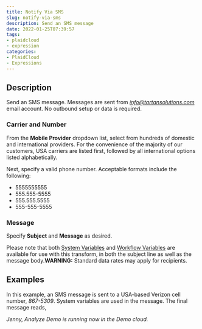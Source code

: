 ```yaml
---
title: Notify Via SMS
slug: notify-via-sms
description: Send an SMS message
date: 2022-01-25T07:39:57
tags:
- plaidcloud
- expression
categories:
- PlaidCloud
- Expressions
---
```



## Description


Send an SMS message. Messages are sent from *[info@tartansolutions.com](mailto:info@tartansolutions.com)* email account. No outbound setup or data is required.



### Carrier and Number


From the **Mobile Provider** dropdown list, select from hundreds of domestic and international providers. For the convenience of the majority of our customers, USA carriers are listed first, followed by all international options listed alphabetically.


Next, specify a valid phone number. Acceptable formats include the following:


* 5555555555
* 555.555-5555
* 555.555.5555
* 555-555-5555

### Message


Specify **Subject** and **Message** as desired.


Please note that both [System Variables](https://plaidcloud.com/docs/plaidcloud/workflows/transforms/common_features#system-variables) and [Workflow Variables](https://plaidcloud.com/docs/plaidcloud/workflows/transforms/common_features#model-variables) are available for use with this transform, in both the subject line as well as the message body.**WARNING:** Standard data rates may apply for recipients.







## Examples


In this example, an SMS message is sent to a USA-based Verizon cell number, *867-5309*. System variables are used in the message. The final message reads, 



*Jenny, Analyze Demo is running now in the Demo cloud.*

